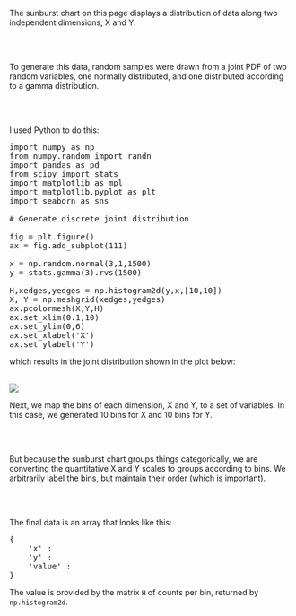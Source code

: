 The sunburst chart on this page displays a distribution of data along two 
independent dimensions, X and Y.

<br />
<br />

To generate this data, random samples were drawn from a joint PDF of two 
random variables, one normally distributed, and one distributed according
to a gamma distribution.

<br />
<br />

I used Python to do this:

<pre>
import numpy as np
from numpy.random import randn
import pandas as pd
from scipy import stats
import matplotlib as mpl
import matplotlib.pyplot as plt
import seaborn as sns

# Generate discrete joint distribution

fig = plt.figure()
ax = fig.add_subplot(111)

x = np.random.normal(3,1,1500)
y = stats.gamma(3).rvs(1500)

H,xedges,yedges = np.histogram2d(y,x,[10,10])
X, Y = np.meshgrid(xedges,yedges)
ax.pcolormesh(X,Y,H)
ax.set_xlim(0.1,10)
ax.set_ylim(0,6)
ax.set_xlabel('X')
ax.set_ylabel('Y')
</pre>

which results in the joint distribution shown in the plot below:

<br />
<img src="{{ SITEURL }}/images/orthogonal_joint_distribution.png" />
<br />

Next, we map the bins of each dimension, X and Y, to a set of variables.
In this case, we generated 10 bins for X and 10 bins for Y.

<br />
<br />

But because the sunburst chart groups things categorically, we are converting
the quantitative X and Y scales to groups according to bins. We arbitrarily 
label the bins, but maintain their order (which is important).

<br />
<br />

The final data is an array that looks like this:

<pre>
{
    'x' : <x bin index>
    'y' : <y bin index>
    'value' : <number of observations in histogram>
}
</pre>

The value is provided by the matrix <code>H</code> of counts per bin, 
returned by <code>np.histogram2d</code>.













